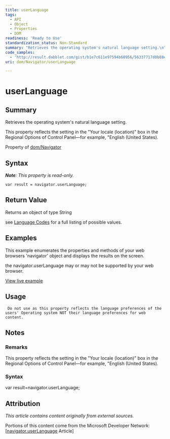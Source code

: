 ```yaml
---
title: userLanguage
tags:
  - API
  - Object
  - Properties
  - DOM
readiness: 'Ready to Use'
standardization_status: Non-Standard
summary: "Retrieves the operating system's natural language setting.\n"
code_samples:
  - 'http://result.dabblet.com/gist/b1e7c611e97594b60956/56337717d0b88e99b8944707d60bb7072b359788'
uri: dom/Navigator/userLanguage

---
```

# userLanguage

## Summary

Retrieves the operating system's natural language setting.

This property reflects the setting in the "Your locale (location)" box in the Regional Options of Control Panel—for example, "English (United States).

<span data-meta="applies_to" data-type="key">Property of <span data-type="value">[dom/Navigator](/dom/Navigator)</span></span>

## Syntax

***Note**: This property is read-only.*

``` {.js}
var result = navigator.userLanguage;
```

## Return Value

<span data-meta="return" data-type="key">Returns an object of type <span data-type="value">String</span></span>

see [Language Codes](http://msdn.microsoft.com/en-us/library/ms533052(v=vs.85).aspx) for a full listing of possible values.

## Examples

This example enumerates the properties and methods of your web browsers 'navigator' object and displays the results on the screen.

the navigator.userLanguage may or may not be supported by your web browser.

[View live example](http://result.dabblet.com/gist/b1e7c611e97594b60956/56337717d0b88e99b8944707d60bb7072b359788)

## Usage

     Do not use as this property reflects the language preferences of the users' Operating system NOT their language preferences for web content.

## Notes

### Remarks

This property reflects the setting in the "Your locale (location)" box in the Regional Options of Control Panel—for example, "English (United States).

### Syntax

var result=navigator.userLanguage;

## Attribution

*This article contains content originally from external sources.*

Portions of this content come from the Microsoft Developer Network: [[navigator.userLanguage](http://msdn.microsoft.com/en-us/library/ie/ms534713(v=vs.85).aspx) Article]

